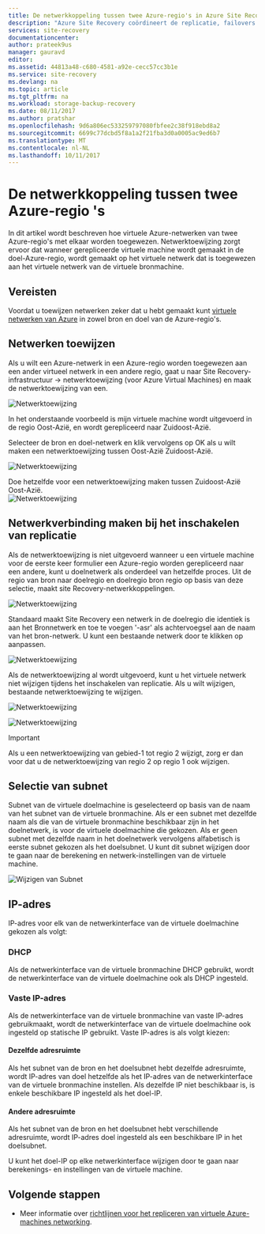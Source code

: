 ```yaml
---
title: De netwerkkoppeling tussen twee Azure-regio's in Azure Site Recovery | Microsoft Docs
description: "Azure Site Recovery coördineert de replicatie, failovers en herstel van virtuele machines en fysieke servers. Meer informatie over failover naar Azure of een secundair datacenter."
services: site-recovery
documentationcenter: 
author: prateek9us
manager: gauravd
editor: 
ms.assetid: 44813a48-c680-4581-a92e-cecc57cc3b1e
ms.service: site-recovery
ms.devlang: na
ms.topic: article
ms.tgt_pltfrm: na
ms.workload: storage-backup-recovery
ms.date: 08/11/2017
ms.author: pratshar
ms.openlocfilehash: 9d6a806ec533259797080fbfee2c38f918ebd8a2
ms.sourcegitcommit: 6699c77dcbd5f8a1a2f21fba3d0a0005ac9ed6b7
ms.translationtype: MT
ms.contentlocale: nl-NL
ms.lasthandoff: 10/11/2017
---
```

# <a name="network-mapping-between-two-azure-regions"></a>De netwerkkoppeling tussen twee Azure-regio 's


In dit artikel wordt beschreven hoe virtuele Azure-netwerken van twee Azure-regio's met elkaar worden toegewezen. Netwerktoewijzing zorgt ervoor dat wanneer gerepliceerde virtuele machine wordt gemaakt in de doel-Azure-regio, wordt gemaakt op het virtuele netwerk dat is toegewezen aan het virtuele netwerk van de virtuele bronmachine.  

## <a name="prerequisites"></a>Vereisten
Voordat u toewijzen netwerken zeker dat u hebt gemaakt kunt [virtuele netwerken van Azure](../virtual-network/virtual-networks-overview.md) in zowel bron en doel van de Azure-regio's.

## <a name="map-networks"></a>Netwerken toewijzen

Als u wilt een Azure-netwerk in een Azure-regio worden toegewezen aan een ander virtueel netwerk in een andere regio, gaat u naar Site Recovery-infrastructuur -> netwerktoewijzing (voor Azure Virtual Machines) en maak de netwerktoewijzing van een.

![Netwerktoewijzing](./media/site-recovery-network-mapping-azure-to-azure/network-mapping1.png)


In het onderstaande voorbeeld is mijn virtuele machine wordt uitgevoerd in de regio Oost-Azië, en wordt gerepliceerd naar Zuidoost-Azië.

Selecteer de bron en doel-netwerk en klik vervolgens op OK als u wilt maken een netwerktoewijzing tussen Oost-Azië Zuidoost-Azië.

![Netwerktoewijzing](./media/site-recovery-network-mapping-azure-to-azure/network-mapping2.png)


Doe hetzelfde voor een netwerktoewijzing maken tussen Zuidoost-Azië Oost-Azië.  
![Netwerktoewijzing](./media/site-recovery-network-mapping-azure-to-azure/network-mapping3.png)


## <a name="mapping-network-when-enabling-replication"></a>Netwerkverbinding maken bij het inschakelen van replicatie

Als de netwerktoewijzing is niet uitgevoerd wanneer u een virtuele machine voor de eerste keer formulier een Azure-regio worden gerepliceerd naar een andere, kunt u doelnetwerk als onderdeel van hetzelfde proces. Uit de regio van bron naar doelregio en doelregio bron regio op basis van deze selectie, maakt site Recovery-netwerkkoppelingen.   

![Netwerktoewijzing](./media/site-recovery-network-mapping-azure-to-azure/network-mapping4.png)

Standaard maakt Site Recovery een netwerk in de doelregio die identiek is aan het Bronnetwerk en toe te voegen '-asr' als achtervoegsel aan de naam van het bron-netwerk. U kunt een bestaande netwerk door te klikken op aanpassen.

![Netwerktoewijzing](./media/site-recovery-network-mapping-azure-to-azure/network-mapping5.png)


Als de netwerktoewijzing al wordt uitgevoerd, kunt u het virtuele netwerk niet wijzigen tijdens het inschakelen van replicatie. Als u wilt wijzigen, bestaande netwerktoewijzing te wijzigen.  

![Netwerktoewijzing](./media/site-recovery-network-mapping-azure-to-azure/network-mapping6.png)

![Netwerktoewijzing](./media/site-recovery-network-mapping-azure-to-azure/modify-network-mapping.png)

> [!IMPORTANT]
> Als u een netwerktoewijzing van gebied-1 tot regio 2 wijzigt, zorg er dan voor dat u de netwerktoewijzing van regio 2 op regio 1 ook wijzigen.
>
>


## <a name="subnet-selection"></a>Selectie van subnet
Subnet van de virtuele doelmachine is geselecteerd op basis van de naam van het subnet van de virtuele bronmachine. Als er een subnet met dezelfde naam als die van de virtuele bronmachine beschikbaar zijn in het doelnetwerk, is voor de virtuele doelmachine die gekozen. Als er geen subnet met dezelfde naam in het doelnetwerk vervolgens alfabetisch is eerste subnet gekozen als het doelsubnet. U kunt dit subnet wijzigen door te gaan naar de berekening en netwerk-instellingen van de virtuele machine.

![Wijzigen van Subnet](./media/site-recovery-network-mapping-azure-to-azure/modify-subnet.png)


## <a name="ip-address"></a>IP-adres

IP-adres voor elk van de netwerkinterface van de virtuele doelmachine gekozen als volgt:

### <a name="dhcp"></a>DHCP
Als de netwerkinterface van de virtuele bronmachine DHCP gebruikt, wordt de netwerkinterface van de virtuele doelmachine ook als DHCP ingesteld.

### <a name="static-ip"></a>Vaste IP-adres
Als de netwerkinterface van de virtuele bronmachine van vaste IP-adres gebruikmaakt, wordt de netwerkinterface van de virtuele doelmachine ook ingesteld op statische IP gebruikt. Vaste IP-adres is als volgt kiezen:

#### <a name="same-address-space"></a>Dezelfde adresruimte

Als het subnet van de bron en het doelsubnet hebt dezelfde adresruimte, wordt IP-adres van doel hetzelfde als het IP-adres van de netwerkinterface van de virtuele bronmachine instellen. Als dezelfde IP niet beschikbaar is, is enkele beschikbare IP ingesteld als het doel-IP.

#### <a name="different-address-space"></a>Andere adresruimte

Als het subnet van de bron en het doelsubnet hebt verschillende adresruimte, wordt IP-adres doel ingesteld als een beschikbare IP in het doelsubnet.

U kunt het doel-IP op elke netwerkinterface wijzigen door te gaan naar berekenings- en instellingen van de virtuele machine.

## <a name="next-steps"></a>Volgende stappen

- Meer informatie over [richtlijnen voor het repliceren van virtuele Azure-machines networking](site-recovery-azure-to-azure-networking-guidance.md).
